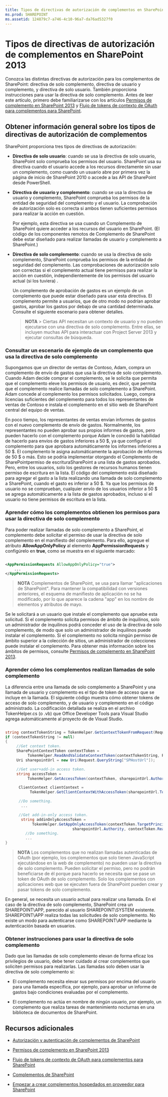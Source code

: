 ```yaml
---
title: Tipos de directivas de autorización de complementos en SharePoint 2013
ms.prod: SHAREPOINT
ms.assetid: 124879c7-a746-4c10-96a7-da76ad5327f0
---
```



# Tipos de directivas de autorización de complementos en SharePoint 2013
Conozca las distintas directivas de autorización para los complementos de SharePoint: directiva de solo complemento, directiva de usuario y complemento, y directiva de solo usuario. También proporciona instrucciones para usar la directiva de solo complemento.
Antes de leer este artículo, primero debe familiarizarse con los artículos  [Permisos de complemento en SharePoint 2013](add-in-permissions-in-sharepoint-2013.md) y [Flujo de tokens de contexto de OAuth para complementos para SharePoint](context-token-oauth-flow-for-sharepoint-add-ins.md).





## Obtener información general sobre los tipos de directivas de autorización de complementos
<a name="Overview"> </a>

SharePoint proporciona tres tipos de directivas de autorización:




- **Directiva de solo usuario**: cuando se usa la directiva de solo usuario, SharePoint solo comprueba los permisos del usuario. SharePoint usa su directiva cuando el usuario accede a los recursos directamente sin usar un complemento, como cuando un usuario abre por primera vez la página de inicio de SharePoint 2010 o accede a las API de SharePoint desde PowerShell.




- **Directiva de usuario y complemento**: cuando se usa la directiva de usuario y complemento, SharePoint comprueba los permisos de la entidad de seguridad del complemento y el usuario. La comprobación de autorización solo es correcta si ambos tienen suficientes permisos para realizar la acción en cuestión.

    Por ejemplo, esta directiva se usa cuando un Complemento de SharePoint quiere acceder a los recursos del usuario en SharePoint. (El código de los componentes remotos de Complemento de SharePoint debe estar diseñado para realizar llamadas de usuario y complemento a SharePoint.)




- **Directiva de solo complemento**: cuando se usa la directiva de solo complemento, SharePoint comprueba los permisos de la entidad de seguridad del complemento. Las comprobaciones de autorización solo son correctas si el complemento actual tiene permisos para realizar la acción en cuestión, independientemente de los permisos del usuario actual (si los tuviera) .

    Un complemento de aprobación de gastos es un ejemplo de un complemento que puede estar diseñado para usar esta directiva. El complemento permite a usuarios, que de otro modo no podrían aprobar gastos, aprobar los gastos por debajo de una cantidad determinada. Consulte el siguiente escenario para obtener detalles. 



    > **NOTA**
      > Ciertas API necesitan un contexto de usuario y no pueden ejecutarse con una directiva de solo complemento. Entre ellas, se incluyen muchas API para interactuar con Project Server 2013 y ejecutar consultas de búsqueda. 

### Consultar un escenario de ejemplo de un complemento que usa la directiva de solo complemento
<a name="Scenario"> </a>

Supongamos que un director de ventas de Contoso, Adam, compra un complemento de envío de gastos que usa la directiva de solo complemento. Cuando Adam decide comprar el complemento, se le solicita que permita que el complemento eleve los permisos de usuario, es decir, que permita que el complemento realice llamadas de solo complemento a SharePoint. Adam concede al complemento los permisos solicitados. Luego, compra licencias suficientes del complemento para todos los representantes de ventas de Contoso e instala el complemento en el sitio web de SharePoint central del equipo de ventas.



En poco tiempo, los representantes de ventas envían informes de gastos con el nuevo complemento de envío de gastos. Normalmente, los representantes no pueden aprobar sus propios informes de gastos, pero pueden hacerlo con el complemento porque Adam le concedió la habilidad de hacerlo para envíos de gastos inferiores a 50 $, ya que configuró el complemento para que aprobara automáticamente los informes inferiores a 50 $. El complemento le asigna automáticamente la aprobación de informes de 50 $ o más. Esto se podría implementar otorgando el Complemento de SharePointpermiso de escrituraSharePoint a una lista de gastos aprobados. Pero, entre los usuarios, solo los gestores de recursos humanos tienen permiso de escritura en la lista. El código del complemento está diseñado para agregar el gasto a la lista realizando una llamada de solo complemento a SharePoint, cuando el gasto es inferior a 50 $. Ya que los permisos de usuario no se comprueban, cualquier envío de los usuarios inferior a 50 $ se agrega automáticamente a la lista de gastos aprobados, incluso si el usuario no tiene permisos de escritura en la lista.








### Aprender cómo los complementos obtienen los permisos para usar la directiva de solo complemento
<a name="Approve"> </a>

Para poder realizar llamadas de solo complemento a SharePoint, el complemento debe solicitar el permiso de usar la directiva de solo complemento en el manifiesto del complemento. Para ello, agregue el atributo **AllowAppOnlyPolicy** al elemento **AppPermissionRequests** y configúrelo en **true**, como se muestra en el siguiente marcado:



```XML

<AppPermissionRequests AllowAppOnlyPolicy="true">
    ...
</AppPermissionRequests>```


> **NOTA**
> Complementos de SharePoint, se usa para llamar "aplicaciones de SharePoint". Para mantener la compatibilidad con versiones anteriores, el esquema de manifiesto de aplicación no se ha modificado, por lo que aparece la cadena "app" en los nombre de elementos y atributos de mayo. 




Se le solicitará a un usuario que instale el complemento que apruebe esta solicitud. Si el complemento solicita permisos de ámbito de inquilinos, solo un administrador de inquilinos podrá conceder el uso de la directiva de solo complemento, de modo que solo un administrador de inquilinos puede instalar el complemento. Si el complemento no solicita ningún permiso de ámbito superior a la colección de sitios, un administrador de colecciones puede instalar el complemento. Para obtener más información sobre los ámbitos de permisos, consulte  [Permisos de complemento en SharePoint 2013](add-in-permissions-in-sharepoint-2013.md).




### Aprender cómo los complementos realizan llamadas de solo complemento
<a name="AppOnlyCalls"> </a>

La diferencia entre una llamada de solo complemento a SharePoint y una llamada de usuario y complemento es el tipo de token de acceso que se incluye en la llamada. El siguiente código muestra cómo obtener tokens de acceso de solo complemento, y de usuario y complemento en el código administrado. La codificación detallada se realiza en el archivo TokenHelper.cs (o .vb) que Office Developer Tools para Visual Studio agrega automáticamente al proyecto de de Visual Studio.



```cs

string contextTokenString = TokenHelper.GetContextTokenFromRequest(Request);
if (contextTokenString != null)
{
     //Get context token.
     SharePointContextToken contextToken =
          TokenHelper.ReadAndValidateContextToken(contextTokenString, Request.Url.Authority);
     Uri sharepointUrl = new Uri(Request.QueryString["SPHostUrl"]);

     //Get user+add-in access token.
     string accessToken =
          TokenHelper.GetAccessToken(contextToken, sharepointUrl.Authority).AccessToken;

      ClientContext clientContext =
           TokenHelper.GetClientContextWithAccessToken(sharepointUrl.ToString(), accessToken);

      //Do something. 
       ...

      //Get add-in-only access token.
       string addinOnlyAccessToken = 
            TokenHelper.GetAppOnlyAccessToken(contextToken.TargetPrincipalName, 
                              sharepointUrl.Authority, contextToken.Realm).AccessToken;
         //Do something.
         ...
}```


> **NOTA**
> Los complementos que no realizan llamadas autenticadas de OAuth (por ejemplo, los complementos que solo tienen JavaScript ejecutándose en la web de complemento) no pueden usar la directiva de solo complemento. Pueden solicitar el permiso, pero no podrán beneficiarse de él porque para hacerlo se necesita que se pase un token de OAuth de solo complemento. Solo los complementos con aplicaciones web que se ejecuten fuera de SharePoint pueden crear y pasar tokens de solo complemento. 




En general, se necesita un usuario actual para realizar una llamada. En el caso de la directiva de solo complemento, SharePoint crea un SHAREPOINT\\APP, parecido al usuario SHAREPOINT\\SYSTEM existente. SHAREPOINT\\APP realiza todas las solicitudes de solo complemento. No existe un modo para autenticarse como SHAREPOINT\\APP mediante la autenticación basada en usuarios.




### Obtener instrucciones para usar la directiva de solo complemento
<a name="GuidelinesFor"> </a>

Dado que las llamadas de solo complemento elevan de forma eficaz los privilegios de usuario, debe tener cuidado al crear complementos que soliciten permisos para realizarlas. Las llamadas solo deben usar la directiva de solo complemento si:




- El complemento necesita elevar sus permisos por encima del usuario para una llamada específica, por ejemplo, para aprobar un informe de gastos bajo condiciones evaluadas por el complemento.


- El complemento no actúa en nombre de ningún usuario, por ejemplo, un complemento que realiza tareas de mantenimiento nocturnas en una biblioteca de documentos de SharePoint.



## Recursos adicionales
<a name="AR"> </a>


-  [Autorización y autenticación de complementos de SharePoint](authorization-and-authentication-of-sharepoint-add-ins.md)


-  [Permisos de complemento en SharePoint 2013](add-in-permissions-in-sharepoint-2013.md)


-  [Flujo de tokens de contexto de OAuth para complementos para SharePoint](context-token-oauth-flow-for-sharepoint-add-ins.md)


-  [Complementos de SharePoint](sharepoint-add-ins.md)


-  [Empezar a crear complementos hospedados en proveedor para SharePoint](get-started-creating-provider-hosted-sharepoint-add-ins.md)



